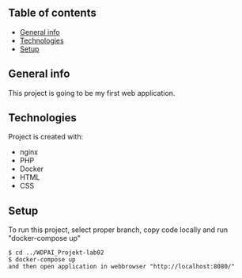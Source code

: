 ## Table of contents
* [General info](#general-info)
* [Technologies](#technologies)
* [Setup](#setup)

## General info
This project is going to be my first web application.
	
## Technologies
Project is created with:
* nginx
* PHP
* Docker
* HTML
* CSS
	
## Setup
To run this project, select proper branch, copy code locally and run "docker-compose up"

```
$ cd ../WDPAI_Projekt-lab02
$ docker-compose up
and then open application in webbrowser "http://localhost:8080/"
```

